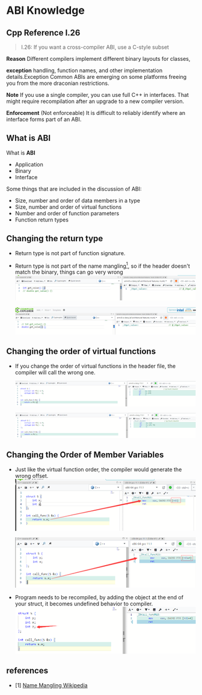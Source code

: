 # ABI Knowledge

## Cpp Reference I.26
>I.26: If you want a cross-compiler ABI, use a C-style subset

**Reason** Different compilers implement different binary layouts for classes, 

**exception** handling, function names, and other implementation details.Exception Common ABIs are emerging on some platforms freeing you from the more draconian restrictions.

**Note** If you use a single compiler, you can use full C++ in interfaces. That might require recompilation after an upgrade to a new compiler version.

**Enforcement** (Not enforceable) It is difficult to reliably identify where an interface forms part of an ABI.

## What is ABI

What is **ABI**
- Application
- Binary
- Interface

Some things that are included in the discussion of ABI:

- Size, number and order of data members in a type
- Size, number and order of virtual functions
- Number and order of function parameters
- Function return types

## Changing the return type

- Return type is not part of function signature.

- Return type is not part of the name mangling[<sup>1</sup>](#refer-anchor-1), so if the header doesn't match the binary, things can go very wrong
    ![Alt text](./abi_knowledge_image/image-1.png)

    ![Alt text](./abi_knowledge_image/image-2.png)

## Changing the order of virtual functions


- If you change the order of virtual functions in the header file, the compiler will call the wrong one.

    ![Alt text](./abi_knowledge_image/image-3.png)

    ![Alt text](./abi_knowledge_image/image-4.png)

## Changing the Order of Member Variables
- Just like the virtual function order, the compiler would generate the wrong offset.
    ![Alt text](./abi_knowledge_image/image-5.png)

    ![Alt text](./abi_knowledge_image/image-6.png)
- Program needs to be recompiled, by adding the object at the end of your struct, 
it becomes undefined behavior to compiler.
    ![Alt text](./abi_knowledge_image/image-7.png)

## references
<div id="refer-anchor-1"></div>

- [1] [Name Mangling Wikipedia](https://en.wikipedia.org/wiki/Name_mangling#)
